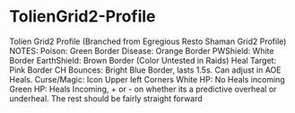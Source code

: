 # TolienGrid2-Profile
Tolien Grid2 Profile (Branched from Egregious Resto Shaman Grid2 Profile)
NOTES:
Poison: Green Border
Disease: Orange Border
PWShield: White Border
EarthShield: Brown Border (Color Untested in Raids)
Heal Target: Pink Border
CH Bounces: Bright Blue Border, lasts 1.5s.  Can adjust in AOE Heals.
Curse/Magic: Icon Upper left Corners
White HP: No Heals incoming
Green HP: Heals Incoming, + or - on whether its a predictive overheal or underheal.
The rest should be fairly straight forward
